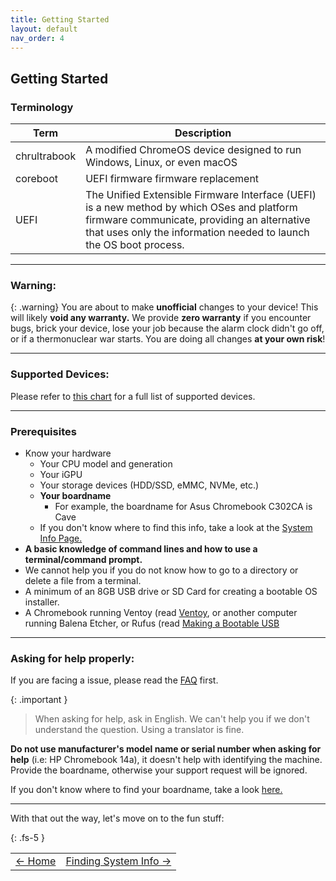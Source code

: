 ```yaml
---
title: Getting Started
layout: default
nav_order: 4
---
```


## Getting Started

### Terminology 

| **Term** | **Description** |  
| - | - |
| chrultrabook | A modified ChromeOS device designed to run Windows, Linux, or even macOS |   
| coreboot     | UEFI firmware firmware replacement |  
| UEFI         | The Unified Extensible Firmware Interface (UEFI) is a new method by which OSes and platform firmware communicate, providing an alternative that uses only the information needed to launch the OS boot process. |  

-------------

### Warning:

{: .warning}
You are about to make **unofficial** changes to your device! This will likely **void any warranty.** We provide **zero warranty** if you encounter bugs, brick your device, lose your job because the alarm clock didn't go off, or if a thermonuclear war starts. You are doing all changes **at your own risk**!


-------------

### Supported Devices:

Please refer to [this chart](supported-devices.html) for a full list of supported devices.

-------------

### Prerequisites
* Know your hardware 
  * Your CPU model and generation
  * Your iGPU
  * Your storage devices (HDD/SSD, eMMC, NVMe, etc.)
  * **Your boardname**
       * For example, the boardname for Asus Chromebook C302CA is Cave
  * If you don't know where to find this info, take a look at the [System Info Page.](system-info.html)
*  **A basic knowledge of command lines and how to use a terminal/command prompt.**
  * We cannot help you if you do not know how to go to a directory or delete a file from a terminal.
* A minimum of an 8GB USB drive or SD Card for creating a bootable OS installer.
* A Chromebook running Ventoy (read [Ventoy](ventoy.html), or another computer running Balena Etcher, or Rufus (read [Making a Bootable USB](bootableusb.html)

------

### Asking for help properly:
If you are facing a issue, please read the [FAQ](faq.html) first.

{: .important } 
> When asking for help, ask in English. We can't help you if we don't understand the question. Using a translator is fine.

**Do not use manufacturer's model name or serial number when asking for help** (i.e: HP Chromebook 14a), it doesn't help with identifying the machine. Provide the boardname, otherwise your support request will be ignored. 

If you don't know where to find your boardname, take a look [here.](system-info.html)



--------------

With that out the way, let's move on to the fun stuff:

{: .fs-5 }


<table>
<tr>
<td class="navtable-l">
<a href="https://chrultrabook.github.io/docs/">← Home</a> 
</td>
<td class="navtable-r">
<a href="system-info.html">Finding System Info →</a> 
</td>
</tr>
</table>
